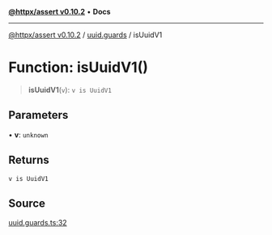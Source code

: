 [**@httpx/assert v0.10.2**](../../README.md) • **Docs**

***

[@httpx/assert v0.10.2](../../README.md) / [uuid.guards](../README.md) / isUuidV1

# Function: isUuidV1()

> **isUuidV1**(`v`): `v is UuidV1`

## Parameters

• **v**: `unknown`

## Returns

`v is UuidV1`

## Source

[uuid.guards.ts:32](https://github.com/belgattitude/httpx/blob/c2b4400d3e1e7ce81677911e5629c323b752b635/packages/assert/src/uuid.guards.ts#L32)
